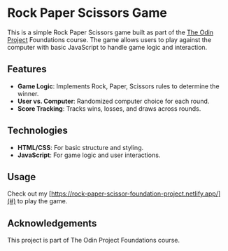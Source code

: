 # Rock Paper Scissors Game

This is a simple Rock Paper Scissors game built as part of the [The Odin Project](https://www.theodinproject.com/) Foundations course. The game allows users to play against the computer with basic JavaScript to handle game logic and interaction.

## Features

- **Game Logic**: Implements Rock, Paper, Scissors rules to determine the winner.
- **User vs. Computer**: Randomized computer choice for each round.
- **Score Tracking**: Tracks wins, losses, and draws across rounds.

## Technologies

- **HTML/CSS**: For basic structure and styling.
- **JavaScript**: For game logic and user interactions.

## Usage

Check out my [https://rock-paper-scissor-foundation-project.netlify.app/](#) to play the game.

## Acknowledgements

This project is part of The Odin Project Foundations course.
